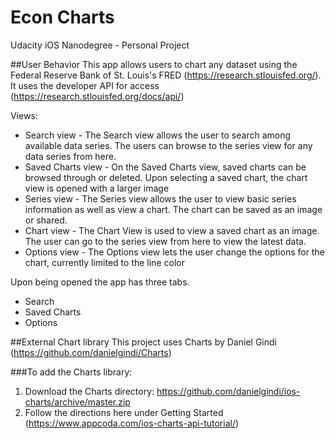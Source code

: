# Econ Charts
Udacity iOS Nanodegree - Personal Project

##User Behavior
This app allows users to chart any dataset using the Federal Reserve Bank of St. Louis's FRED (https://research.stlouisfed.org/). It uses the developer API for access (https://research.stlouisfed.org/docs/api/)

Views:
- Search view - The Search view allows the user to search among available data series. The users can browse to the series view for any data series from here.
- Saved Charts view - On the Saved Charts view, saved charts can be browsed through or deleted. Upon selecting a saved chart, the chart view is opened with a larger image
- Series view - The Series view allows the user to view basic series information as well as view a chart. The chart can be saved as an image or shared.
- Chart view - The Chart View is used to view a saved chart as an image. The user can go to the series view from here to view the latest data.
- Options view - The Options view lets the user change the options for the chart, currently limited to the line color

Upon being opened the app has three tabs.
- Search
- Saved Charts
- Options



##External Chart library
This project uses Charts by Daniel Gindi (https://github.com/danielgindi/Charts)

###To add the Charts library:
1. Download the Charts directory: https://github.com/danielgindi/ios-charts/archive/master.zip
2. Follow the directions here under Getting Started (https://www.appcoda.com/ios-charts-api-tutorial/)
